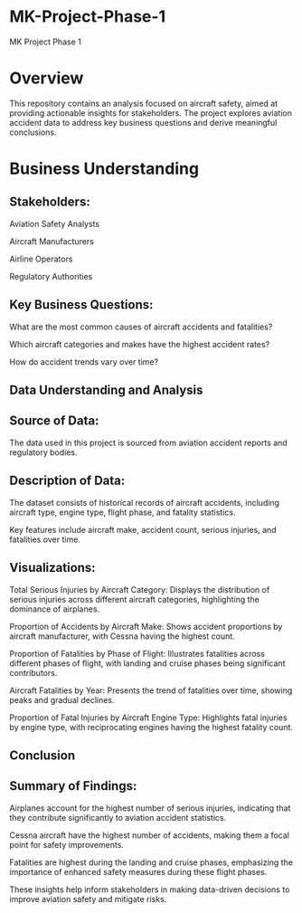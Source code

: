 # MK-Project-Phase-1
MK Project Phase 1
# Overview

This repository contains an analysis focused on aircraft safety, aimed at providing actionable insights for stakeholders. The project explores aviation accident data to address key business questions and derive meaningful conclusions.

# Business Understanding

## Stakeholders:

Aviation Safety Analysts

Aircraft Manufacturers

Airline Operators

Regulatory Authorities

## Key Business Questions:

What are the most common causes of aircraft accidents and fatalities?

Which aircraft categories and makes have the highest accident rates?

How do accident trends vary over time?

## Data Understanding and Analysis

## Source of Data:

The data used in this project is sourced from aviation accident reports and regulatory bodies.

## Description of Data:

The dataset consists of historical records of aircraft accidents, including aircraft type, engine type, flight phase, and fatality statistics.

Key features include aircraft make, accident count, serious injuries, and fatalities over time.

## Visualizations:

Total Serious Injuries by Aircraft Category: Displays the distribution of serious injuries across different aircraft categories, highlighting the dominance of airplanes.

Proportion of Accidents by Aircraft Make: Shows accident proportions by aircraft manufacturer, with Cessna having the highest count.

Proportion of Fatalities by Phase of Flight: Illustrates fatalities across different phases of flight, with landing and cruise phases being significant contributors.

Aircraft Fatalities by Year: Presents the trend of fatalities over time, showing peaks and gradual declines.

Proportion of Fatal Injuries by Aircraft Engine Type: Highlights fatal injuries by engine type, with reciprocating engines having the highest fatality count.

## Conclusion

## Summary of Findings:

Airplanes account for the highest number of serious injuries, indicating that they contribute significantly to aviation accident statistics.

Cessna aircraft have the highest number of accidents, making them a focal point for safety improvements.

Fatalities are highest during the landing and cruise phases, emphasizing the importance of enhanced safety measures during these flight phases.

These insights help inform stakeholders in making data-driven decisions to improve aviation safety and mitigate risks.

